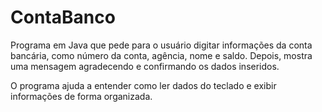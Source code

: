 # ContaBanco

Programa em Java que pede para o usuário digitar informações da conta bancária, como número da conta, agência, nome e saldo. Depois, mostra uma mensagem agradecendo e confirmando os dados inseridos.

O programa ajuda a entender como ler dados do teclado e exibir informações de forma organizada.
